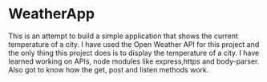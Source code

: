 # WeatherApp
This is an attempt to build a simple application that shows the current temperature of a city.
I have used the Open Weather API for this project and the only thing this project does is to display the temperature of a city.
I have learned working on APIs, node modules like express,https and body-parser. Also got to know how the get, post and listen methods work.
